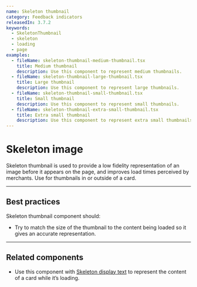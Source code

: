 ```yaml
---
name: Skeleton thumbnail
category: Feedback indicators
releasedIn: 3.7.2
keywords:
  - SkeletonThumbnail
  - skeleton
  - loading
  - page
examples:
  - fileName: skeleton-thumbnail-medium-thumbnail.tsx
    title: Medium thumbnail
    description: Use this component to represent medium thumbnails.
  - fileName: skeleton-thumbnail-large-thumbnail.tsx
    title: Large thumbnail
    description: Use this component to represent large thumbnails.
  - fileName: skeleton-thumbnail-small-thumbnail.tsx
    title: Small thumbnail
    description: Use this component to represent small thumbnails.
  - fileName: skeleton-thumbnail-extra-small-thumbnail.tsx
    title: Extra small thumbnail
    description: Use this component to represent extra small thumbnails.
---
```


# Skeleton image

Skeleton thumbnail is used to provide a low fidelity representation of an image before it appears on the page, and improves load times perceived by merchants. Use for thumbnails in or outside of a card.

---

## Best practices

Skeleton thumbnail component should:

- Try to match the size of the thumbnail to the content being loaded so it gives an accurate representation.

---

## Related components

- Use this component with [Skeleton display text](https://polaris.shopify.com/components/feedback-indicators/skeleton-display-text) to represent the content of a card while it’s loading.
